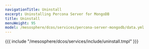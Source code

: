 ```yaml
---
navigationTitle: Uninstall
excerpt: Uninstalling Percona Server for MongoDB
title: Uninstall
menuWeight: 95
model: /mesosphere/dcos/services/percona-server-mongodb/data.yml
---
```


{{{ include "/mesosphere/dcos/services/include/uninstall.tmpl" }}}
